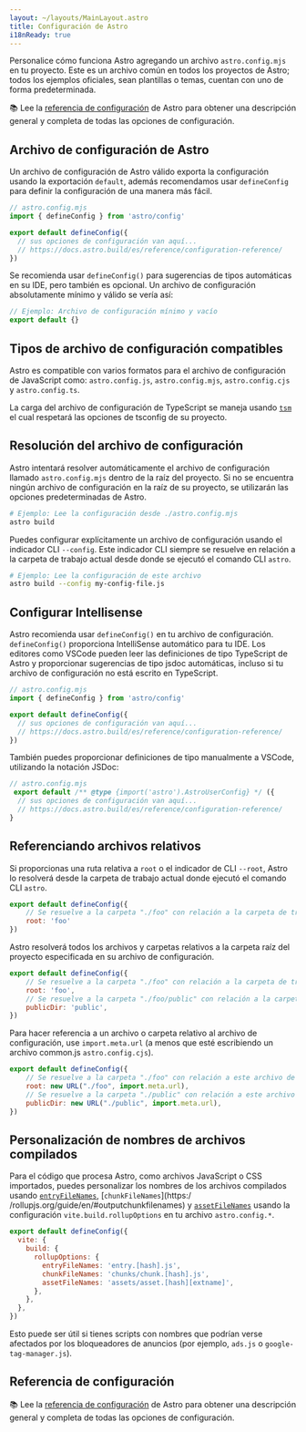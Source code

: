 ```yaml
---
layout: ~/layouts/MainLayout.astro
title: Configuración de Astro
i18nReady: true
---
```


Personalice cómo funciona Astro agregando un archivo `astro.config.mjs` en tu proyecto. Este es un archivo común en todos los proyectos de Astro; todos los ejemplos oficiales, sean plantillas o temas, cuentan con uno de forma predeterminada.

📚 Lee la [referencia de configuración](/es/reference/configuration-reference/) de Astro para obtener una descripción general y completa de todas las opciones de configuración.

## Archivo de configuración de Astro

Un archivo de configuración de Astro válido exporta la configuración usando la exportación `default`, además recomendamos usar `defineConfig` para definir la configuración de una manera más fácil.

```js
// astro.config.mjs
import { defineConfig } from 'astro/config'

export default defineConfig({
  // sus opciones de configuración van aquí...
  // https://docs.astro.build/es/reference/configuration-reference/
})
```

Se recomienda usar `defineConfig()` para sugerencias de tipos automáticas en su IDE, pero también es opcional. Un archivo de configuración absolutamente mínimo y válido se vería así:

```js
// Ejemplo: Archivo de configuración mínimo y vacío
export default {}
```

## Tipos de archivo de configuración compatibles

Astro es compatible con varios formatos para el archivo de configuración de JavaScript como: `astro.config.js`, `astro.config.mjs`, `astro.config.cjs` y `astro.config.ts`.

La carga del archivo de configuración de TypeScript se maneja usando [`tsm`](https://github.com/lukeed/tsm) el cual respetará las opciones de tsconfig de su proyecto.

## Resolución del archivo de configuración

Astro intentará resolver automáticamente el archivo de configuración llamado `astro.config.mjs` dentro de la raíz del proyecto. Si no se encuentra ningún archivo de configuración en la raíz de su proyecto, se utilizarán las opciones predeterminadas de Astro.

```bash
# Ejemplo: Lee la configuración desde ./astro.config.mjs
astro build
```

Puedes configurar explícitamente un archivo de configuración usando el indicador CLI `--config`. Este indicador CLI siempre se resuelve en relación a la carpeta de trabajo actual desde donde se ejecutó el comando CLI `astro`.

```bash
# Ejemplo: Lee la configuración de este archivo
astro build --config my-config-file.js
```

## Configurar Intellisense

Astro recomienda usar `defineConfig()` en tu archivo de configuración. `defineConfig()` proporciona IntelliSense automático para tu IDE. Los editores como VSCode pueden leer las definiciones de tipo TypeScript de Astro y proporcionar sugerencias de tipo jsdoc automáticas, incluso si tu archivo de configuración no está escrito en TypeScript.

```js
// astro.config.mjs
import { defineConfig } from 'astro/config'

export default defineConfig({
  // sus opciones de configuración van aquí...
  // https://docs.astro.build/es/reference/configuration-reference/
})
```

También puedes proporcionar definiciones de tipo manualmente a VSCode, utilizando la notación JSDoc:

```js
// astro.config.mjs
 export default /** @type {import('astro').AstroUserConfig} */ ({
  // sus opciones de configuración van aquí...
  // https://docs.astro.build/es/reference/configuration-reference/
}
```

## Referenciando archivos relativos

Si proporcionas una ruta relativa a `root` o el indicador de CLI `--root`, Astro lo resolverá desde la carpeta de trabajo actual donde ejecutó el comando CLI `astro`.

```js
export default defineConfig({
    // Se resuelve a la carpeta "./foo" con relación a la carpeta de trabajo actual
    root: 'foo'
})
```

Astro resolverá todos los archivos y carpetas relativos a la carpeta raíz del proyecto especificada en su archivo de configuración.

```js
export default defineConfig({
    // Se resuelve a la carpeta "./foo" con relación a la carpeta de trabajo actual
    root: 'foo',
    // Se resuelve a la carpeta "./foo/public" con relación a la carpeta de trabajo actual
    publicDir: 'public',
})
```

Para hacer referencia a un archivo o carpeta relativo al archivo de configuración, use `import.meta.url` (a menos que esté escribiendo un archivo common.js `astro.config.cjs`).

```js
export default defineConfig({
    // Se resuelve a la carpeta "./foo" con relación a este archivo de configuración
    root: new URL("./foo", import.meta.url),
    // Se resuelve a la carpeta "./public" con relación a este archivo de configuración
    publicDir: new URL("./public", import.meta.url),
})
```

## Personalización de nombres de archivos compilados

Para el código que procesa Astro, como archivos JavaScript o CSS importados, puedes personalizar los nombres de los archivos compilados usando [`entryFileNames`](https://rollupjs.org/guide/en/#outputentryfilenames), [`chunkFileNames`](https:/ /rollupjs.org/guide/en/#outputchunkfilenames) y [`assetFileNames`](https://rollupjs.org/guide/en/#outputassetfilenames) usando la configuración `vite.build.rollupOptions` en tu archivo `astro.config.*`.

```js
export default defineConfig({
  vite: {
    build: {
      rollupOptions: {
        entryFileNames: 'entry.[hash].js',
        chunkFileNames: 'chunks/chunk.[hash].js',
        assetFileNames: 'assets/asset.[hash][extname]',
      },
    },
  },
})
```

Esto puede ser útil si tienes scripts con nombres que podrían verse afectados por los bloqueadores de anuncios (por ejemplo, `ads.js` o `google-tag-manager.js`).

## Referencia de configuración

📚 Lee la [referencia de configuración](/es/reference/configuration-reference/) de Astro para obtener una descripción general y completa de todas las opciones de configuración.
